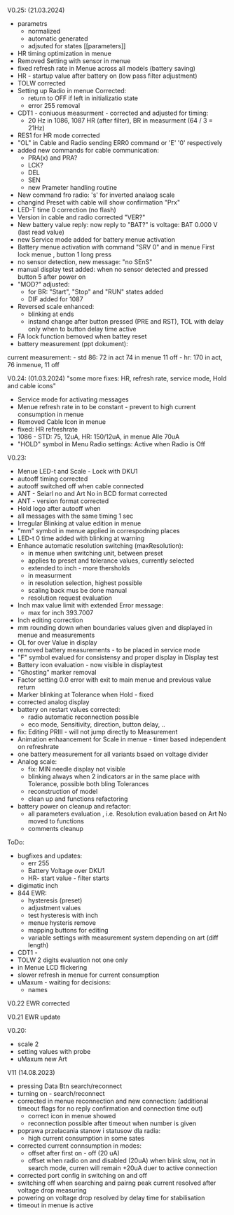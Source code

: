 V0.25: (21.03.2024)
- parametrs
	- normalized
	- automatic generated
	- adjsuted for states [[parameters]]
- HR timing optimization in menue
- Removed Setting with sensor in menue
- fixed refresh rate in Menue across all models (battery saving)
- HR - startup value after battery on (low pass filter adjustment)
- TOLW corrected
- Setting up Radio in menue Corrected:
	- return to OFF if left in initializatio state
	- error 255 removal
- CDT1 - coniuous measurment - corrected and adjusted for timing:
	- 20 Hz in 1086, 1087 HR (after filter), BR in measurment (64 / 3 = 21Hz)
- RES1 for HR mode corrected
- "OL" in Cable and Radio sending ERR0 command or 'E' '0' respectively
- added new commands for cable communication:
	- PRA(x) and PRA?
	- LCK?
	- DEL
	- SEN
	- new Prameter handling routine
- New command fro radio: 's' for inverted analaog scale
- changind Preset with cable will show confirmation "Prx"
- LED-T time 0 correction (no flash)
- Version in cable and radio corrected "VER?"
- New battery value reply: now reply to "BAT?" is voltage: BAT 0.000 V (last read value)
- new Service mode added for battery menue activation
- Battery menue activation with command "SRV 0" and in menue First lock menue , button 1 long press
- no sensor detection, new message: "no SEnS"
- manual display test added: when no sensor detected and pressed button 5 after power on
- "MOD?" adjusted:
	- for BR: "Start", "Stop" and "RUN" states added
	- DIF added for 1087
- Reversed scale enhanced:
	- blinking at ends
	- instand change after button pressed (PRE and RST), TOL with delay only when to button delay time active
- FA lock function bemoved when battey reset
- battery measurement (ppt dokument):

current measurement:
	- std 86: 72 in act 74 in menue 11 off
	- hr: 170 in act, 76 inmenue, 11 off


V0.24: (01.03.2024)
"some more fixes: HR, refresh rate, service mode, Hold and cable icons"
- Service mode for activating messages
- Menue refresh rate in to be constant - prevent to high current consumption in menue
- Removed Cable Icon in menue
- fixed: HR refreshrate
- 1086 - STD: 75, 12uA, HR: 150/12uA, in menue Alle 70uA
- "HOLD" symbol in Menu Radio settings: Active when Radio is Off

V0.23:
- Menue LED-t and Scale - Lock with DKU1
- autooff timing corrected
- autooff switched off when cable connected
- ANT - Seiarl no and Art No in BCD format corrected
- ANT - version format corrected
- Hold logo after autooff when
- all messages with the same timing 1 sec
- Irregular Blinking at value edition in menue
- "mm" symbol in menue applied in correspodning places
- LED-t 0 time added with blinking at warning
- Enhance automatic resolution switching (maxResolution):
	- in menue when switching unit, between preset
	- applies to preset and tolerance values, currently selected
	- extended to inch - more thersholds
	- in measurment
	- in resolution selection, highest possible
	- scaling back mus be done manual
	- resolution request evaluation
- Inch max value limit with extended Error message:
	- max for inch 393.7007
- Inch editing correction
- mm rounding down when boundaries values given and displayed in menue and measurements
- OL for over Value in display
- removed battery measurements - to be placed in service mode
- "F" symbol evalued for consistensy and proper display in Display test
- Battery icon evaluation  - now visible in displaytest
- "Ghosting" marker removal
- Factor setting 0.0 error with exit to main menue and previous value return
- Marker blinking at Tolerance when Hold - fixed
- corrected analog display
- battery on restart values corrected:
	- radio automatic reconnection possible
	- eco mode, Sensitivity, direction, button delay, .. 
- fix: Editing PRIII - will not jump directly to Measurement
- Animation enhaancement for Scale in menue - timer based independent on refreshrate
- one battery measurement for all variants bsaed on voltage divider
- Analog scale:
	- fix: MIN needle display not visible
	- blinking always when 2 indicators ar in the same place with Tolerance, possible both bling Tolerances
	- reconstruction of model
	- clean up and functions refactoring
- battery power on cleanup and refactor:
	- all parameters evaluation , i.e. Resolution evaluation based on Art No moved to functions
	- comments cleanup


ToDo:
- bugfixes and updates:
	- err 255 
	- Battery Voltage over DKU1
	- HR- start value - filter starts
- digimatic inch
- 844 EWR:
	- hysteresis (preset)
	- adjustment values
	- test hysteresis with inch
	- menue hysteris remove
	- mapping buttons for editing
	- variable settings with measurement system depending on art (diff length)
- CDT1 - 
- TOLW 2 digits evaluation not one only
- in Menue LCD flickering
- slower refresh in menue for current consumption
- uMaxum - waiting for decisions:
	- names




V0.22
EWR corrected

V0.21 EWR update

V0.20:
- scale 2
- setting values with probe
- uMaxum new Art


V11 (14.08.2023)
- pressing Data Btn search/reconnect
- turning on - search/reconnect
- corrected in menue reconnection and new connection: (additional timeout flags for no reply confirmation and connection time out)
	- correct icon in menue showed
	- reconnection possible after timeout when number is given
- poprawa przelacania stanow i statusow dla radia:
	- high current consumption in some sates
- corrected current connsumption in modes:
	- offset after first on - off (20 uA)
	- offset when radio on and disabled (20uA) when blink slow, not in search mode, curren will remain +20uA duer to active connection
- corrected port config in switching on and off
- switching off when searching and pairng peak current resolved after voltage drop measuring
- powering on voltage drop resolved by delay time for stabilisation
- timeout in menue is active